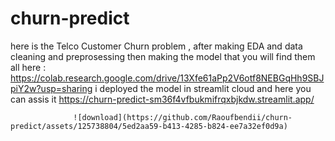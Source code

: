 # churn-predict
here is the Telco Customer Churn problem , after making EDA and data cleaning and preprosessing then making the model that you will find them all here : https://colab.research.google.com/drive/13Xfe61aPp2V6otf8NEBGqHh9SBJpiY2w?usp=sharing
i deployed the model in streamlit cloud and here you can assis it https://churn-predict-sm36f4vfbukmifrqxbjkdw.streamlit.app/

                  ![download](https://github.com/Raoufbendii/churn-predict/assets/125738804/5ed2aa59-b413-4285-b824-ee7a32ef0d9a)
